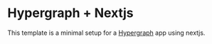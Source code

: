 # Hypergraph + Nextjs

This template is a minimal setup for a [Hypergraph](https://github.com/graphprotocol/hypergraph) app using nextjs.
